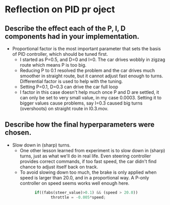 # Reflection on PID pr oject

## Describe the effect each of the P, I, D components had in your implementation.
* Proportional factor is the most important parameter that sets the basis of PID controller, which should be tuned first. 
  * I started as P=0.5, and D=0 and I=0. The car drives wobbly in zigzag route which means P is too big. 
  * Reducing P to 0.1 resolved the problem and the car drives much smoother in straight route, but it cannot adjust fast enough to turns. Differential factor is used to help with the tuning.
  * Setting P=0.1, D=0.3 can drive the car full loop
  * I factor in this case doesn't help much once P and D are settled, it can only be set to very small value, in my case 0.0003. Setting it to bigger values cause problems, say I=0.3 caused big turns (overshoots) on straight route in I0.3.mov.

## Describe how the final hyperparameters were chosen.
* Slow down in (sharp) turns. 
  * One other lesson learned from experiment is to slow down in (sharp) turns, just as what we'll do in real life. Even steering controller provides correct commands, if too fast speed, the car didn't find chance to adjust itself back on track. 
  * To avoid slowing down too much, the brake is only applied when speed is larger than 20.0, and in a proportional way. A P-only controller on speed seems works well enough here. 
```python
             if((fabs(steer_value)>0.1) && (speed > 20.0))
                    throttle = -0.005*speed;
```